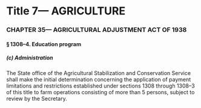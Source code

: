 
# Title 7— AGRICULTURE
### CHAPTER 35— AGRICULTURAL ADJUSTMENT ACT OF 1938
#### § 1308–4. Education program
##### (c) Administration

The State office of the Agricultural Stabilization and Conservation Service shall make the initial determination concerning the application of payment limitations and restrictions established under sections 1308 through 1308–3 of this title to farm operations consisting of more than 5 persons, subject to review by the Secretary.
